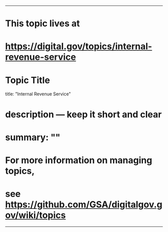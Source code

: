 
---
# This topic lives at
# https://digital.gov/topics/internal-revenue-service

# Topic Title
title: "Internal Revenue Service"

# description — keep it short and clear
# summary: ""


# For more information on managing topics,
# see https://github.com/GSA/digitalgov.gov/wiki/topics
---